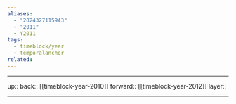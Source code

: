 ```yaml
---
aliases:
  - "2024327115943"
  - "2011"
  - Y2011
tags:
  - timeblock/year
  - temporalanchor
related:
---
```




***

up:: 
back:: [[timeblock-year-2010]]
forward:: [[timeblock-year-2012]]
layer:: 

***

